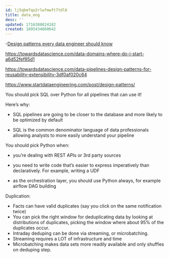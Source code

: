 ```yaml
---
id: lj5qbm7qo2rlwfmwft7tdl6
title: data_eng
desc: ''
updated: 1716388824182
created: 1695434860642
---
```


-[Design patterns every data engineer should know](https://rspacesamuel.medium.com/design-patterns-every-data-engineer-should-know-f6c48cd73592)

https://towardsdatascience.com/data-domains-where-do-i-start-a6d52fef95d1


https://towardsdatascience.com/data-pipelines-design-patterns-for-reusability-extensibility-3df0af020c64

https://www.startdataengineering.com/post/design-patterns/


You should pick SQL over Python for all pipelines that can use it!

Here’s why:
- SQL pipelines are going to be closer to the database and more likely to be optimized by default 

- SQL is the common denominator language of data professionals allowing analysts to more easily understand your pipeline 

You should pick Python when:
- you’re dealing with REST APIs or 3rd party sources 

- you need to write code that’s easier to express imperatively than declaratively. For example, writing a UDF 

- as the orchestration layer, you should use Python always, for example airflow DAG building 

Duplication:
- Facts can have valid duplicates (say you click on the same notification twice)
- You can pick the right window for deduplicating data by looking at distributions of duplicates, picking the window where about 95% of the duplicates occur.
- Intraday deduping can be done via streaming, or microbatching.
- Streaming requires a LOT of infrastructure and time
- Microbatching makes data sets more readily available and only shuffles on deduping step.